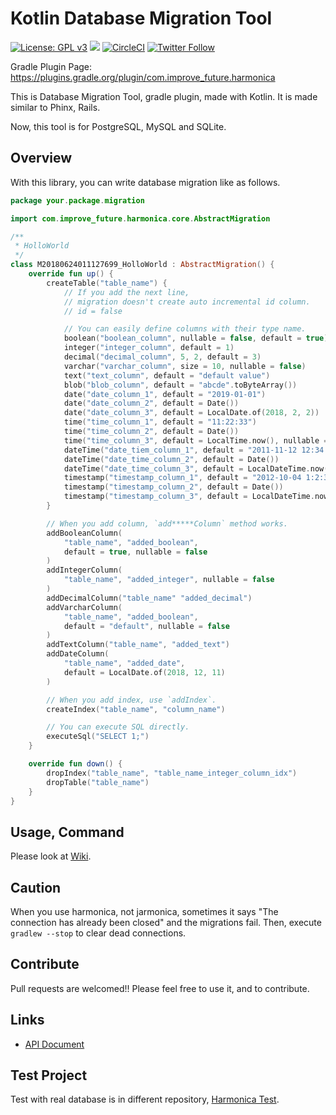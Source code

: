 # Kotlin Database Migration Tool

[![License: GPL v3](https://img.shields.io/badge/License-GPL%20v3-blue.svg)](https://www.gnu.org/licenses/gpl-3.0) [![](https://jitpack.io/v/KenjiOhtsuka/harmonica.svg)](https://jitpack.io/#KenjiOhtsuka/harmonica)
[![CircleCI](https://circleci.com/gh/KenjiOhtsuka/harmonica/tree/master.svg?style=svg)](https://circleci.com/gh/KenjiOhtsuka/harmonica/tree/master)
[![Twitter Follow](https://img.shields.io/twitter/follow/_kjot.svg?style=social)](https://twitter.com/escamilloIII)


Gradle Plugin Page: https://plugins.gradle.org/plugin/com.improve_future.harmonica

This is Database Migration Tool, gradle plugin, made with Kotlin.
It is made similar to Phinx, Rails.

Now, this tool is for PostgreSQL, MySQL and SQLite.

## Overview

With this library, you can write database migration like as follows.

```kotlin
package your.package.migration

import com.improve_future.harmonica.core.AbstractMigration

/**
 * HolloWorld
 */
class M20180624011127699_HolloWorld : AbstractMigration() {
    override fun up() {
        createTable("table_name") {
            // If you add the next line,
            // migration doesn't create auto incremental id column.
            // id = false

            // You can easily define columns with their type name.
            boolean("boolean_column", nullable = false, default = true)
            integer("integer_column", default = 1)
            decimal("decimal_column", 5, 2, default = 3)
            varchar("varchar_column", size = 10, nullable = false)
            text("text_column", default = "default value")
            blob("blob_column", default = "abcde".toByteArray())
            date("date_column_1", default = "2019-01-01")
            date("date_column_2", default = Date())
            date("date_column_3", default = LocalDate.of(2018, 2, 2))
            time("time_column_1", default = "11:22:33")
            time("time_column_2", default = Date())
            time("time_column_3", default = LocalTime.now(), nullable = false)
            dateTime("date_tiem_column_1", default = "2011-11-12 12:34:56")
            dateTime("date_time_column_2", default = Date())
            dateTime("date_time_column_3", default = LocalDateTime.now())
            timestamp("timestamp_column_1", default = "2012-10-04 1:2:3")
            timestamp("timestamp_column_2", default = Date())
            timestamp("timestamp_column_3", default = LocalDateTime.now())
        }

        // When you add column, `add*****Column` method works.
        addBooleanColumn(
            "table_name", "added_boolean",
            default = true, nullable = false
        )
        addIntegerColumn(
            "table_name", "added_integer", nullable = false
        )
        addDecimalColumn("table_name" "added_decimal")
        addVarcharColumn(
            "table_name", "added_boolean",
            default = "default", nullable = false
        )
        addTextColumn("table_name", "added_text")
        addDateColumn(
            "table_name", "added_date",
            default = LocalDate.of(2018, 12, 11)
        )

        // When you add index, use `addIndex`.
        createIndex("table_name", "column_name")

        // You can execute SQL directly.
        executeSql("SELECT 1;")
    }

    override fun down() {
        dropIndex("table_name", "table_name_integer_column_idx")
        dropTable("table_name")
    }
}
```

## Usage, Command

Please look at [Wiki](https://github.com/KenjiOhtsuka/harmonica/wiki).

## Caution

When you use harmonica, not jarmonica,
sometimes it says "The connection has already been closed" and the migrations fail.
Then, execute `gradlew --stop` to clear dead connections.

## Contribute

Pull requests are welcomed!! Please feel free to use it, and to contribute.

## Links

* [API Document](https://kenjiohtsuka.github.io/harmonica/api/harmonica/index.html)

## Test Project

Test with real database is in different repository, [Harmonica Test](https://github.com/KenjiOhtsuka/harmonica_test).
